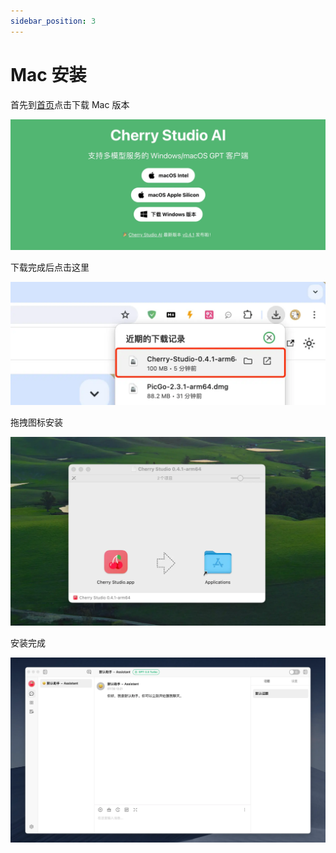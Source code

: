 ```yaml
---
sidebar_position: 3
---
```


# Mac 安装

首先到[首页](/)点击下载 Mac 版本

![](images/2024-07-30-14-05-07.webp)

下载完成后点击这里

![](images/2024-07-30-14-04-35.webp)

拖拽图标安装

![](images/2024-07-30-14-03-49.webp)

安装完成

![](images/2024-07-30-14-13-10.webp)
